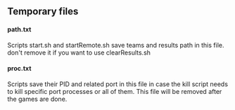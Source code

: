 ## Temporary files

#### path.txt

Scripts start.sh and startRemote.sh save teams and results path in this file. don't remove it if you want to use clearResults.sh

#### proc.txt

Scripts save their PID and related port in this file in case the kill script needs to kill specific port processes or all of them. This file will be removed after the games are done.